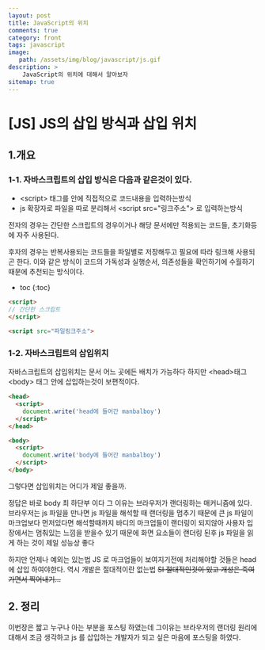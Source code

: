 ```yaml
---
layout: post
title: JavaScript의 위치
comments: true
category: front
tags: javascript
image: 
   path: /assets/img/blog/javascript/js.gif
description: >
    JavaScript의 위치에 대해서 알아보자
sitemap: true
---
```


# [JS] JS의 삽입 방식과 삽입 위치

## 1.개요
### 1-1. 자바스크립트의 삽입 방식은 다음과 같은것이 있다.
- \<script\> 태그를 안에 직접적으로 코드내용을 입력하는방식
- js 확장자로 파일을 따로 분리해서 \<script src="링크주소"\> 로 입력하는방식 

전자의 경우는 간단한 스크립트의 경우이거나 해당 문서에만 적용되는 코드들, 초기화등에 자주 사용된다.

후자의 경우는 반복사용되는 코드들을 파일별로 저장해두고 필요에 따라 링크해 사용되곤 한다. 이와 같은 방식이 코드의 가독성과 실행순서, 의존성들을 확인하기에 수월하기 때문에 추천되는 방식이다.

<!--more-->

* toc
{:toc}

```html
<script>
// 간단한 스크립트 
</script>

<script src="파일링크주소">
```



### 1-2. 자바스크립트의 삽입위치
자바스크립트의 삽입위치는 문서 어느 곳에든 배치가 가능하다 하지만 \<head\>태그 \<body\> 태그 안에 삽입하는것이 보편적이다. 

```html
<head>
  <script>
    document.write('head에 들어간 manbalboy')
  </script>
</head>

<body>
  <script>
    document.write('body에 들어간 manbalboy')
  </script>
</body>
```

그렇다면 삽입위치는 어디가 제일 좋을까.

정답은 바로 body 최 하단부 이다 그 이유는 브라우저가 랜더링하는 매커니즘에 있다. 브라우저는 js 파일을 만나면 js 파일을 해석할 때 랜더링을 멈추기 때문에 큰 js 파일이 마크업보다 먼저있다면 해석할때까지 바디의 마크업들이 랜더링이 되지않아 사용자 입장에서는 멈춰있는 느낌을 받을수 있기 때문에 화면 요소들이 랜더링 된후 js 파일을 읽게 하는 것이 제일 성능상 좋다 

하지만 언제나 예외는 있는법 JS 로 마크업들이 보여지기전에 처리해야할 것들은 head 에 삽입 하여야한다. 역시 개발은 절대적이란 없는법 ~~SI 절대적인것이 있고 개성은 죽여가면서 찍어내기...~~ 


## 2. 정리 
이번장은 짧고 누구나 아는 부분을 포스팅 하였는데 그이유는 브라우저의 랜더링 원리에 대해서 조금 생각하고 js 를 삽입하는 개발자가 되고 싶은 마음에 포스팅을 하였다.